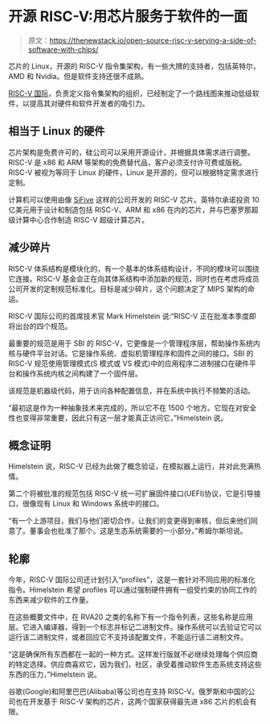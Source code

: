 # 开源 RISC-V:用芯片服务于软件的一面

> 原文：<https://thenewstack.io/open-source-risc-v-serving-a-side-of-software-with-chips/>

芯片的 Linux，开源的 RISC-V 指令集架构，有一些大牌的支持者，包括英特尔，AMD 和 Nvidia。但是软件支持还很不成熟。

[RISC-V 国际](https://riscv.org/)，负责定义指令集架构的组织，已经制定了一个路线图来推动低级软件，以提高其对硬件和软件开发者的吸引力。

## 相当于 Linux 的硬件

芯片架构是免费许可的，硅公司可以采用开源设计，并根据具体需求进行调整。RISC-V 是 x86 和 ARM 等架构的免费替代品，客户必须支付许可费或版税。RISC-V 被视为等同于 Linux 的硬件，Linux 是开源的，但可以根据特定需求进行定制。

计算机可以使用由像 [SiFive](https://www.sifive.com/) 这样的公司开发的 RISC-V 芯片。英特尔承诺投资 10 亿美元用于设计和制造包括 RISC-V、ARM 和 x86 在内的芯片，并与巴塞罗那超级计算中心合作制造 RISC-V 超级计算芯片。

## 减少碎片

RISC-V 体系结构是模块化的，有一个基本的体系结构设计，不同的模块可以围绕它连接。RISC-V 基金会正在向其体系结构中添加新的规范，同时也在考虑将成员公司开发的定制规范标准化。目标是减少碎片，这个问题决定了 MIPS 架构的命运。

RISC-V 国际公司的首席技术官 Mark Himelstein 说:“RISC-V 正在批准本季度即将出台的四个规范。

最重要的规范是用于 SBI 的 RISC-V，它更像是一个管理程序层，帮助操作系统内核与硬件平台对话。它是操作系统、虚拟机管理程序和固件之间的接口。SBI 的 RISC-V 规范使用管理模式(S 模式或 VS 模式)中的应用程序二进制接口在硬件平台和操作系统内核之间构建了一个固件层。

该规范是机器级代码，用于访问各种配置信息，并在系统中执行不频繁的活动。

“最初这是作为一种抽象技术来完成的，所以它不在 1500 个地方。它现在对安全性也变得非常重要，因此只有这一层才能真正访问它，”Himelstein 说。

## 概念证明

Himelstein 说，RISC-V 已经为此做了概念验证，在模拟器上运行，并对此充满热情。

第二个将被批准的规范包括 RISC-V 统一可扩展固件接口(UEFI)协议，它是引导接口，很像现有 Linux 和 Windows 系统中的接口。

“有一个上游项目，我们与他们密切合作，让我们的变更得到审核，但后来他们同意了。董事会也批准了那个。这是生态系统需要的一小部分，”希姆尔斯坦说。

## 轮廓

今年，RISC-V 国际公司还计划引入“profiles”，这是一套针对不同应用的标准化指令。Himelstein 希望 profiles 可以通过强制硬件拥有一组受约束的协同工作的东西来减少软件的工作量。

在这些概要文件中，在 RVA20 之类的名称下有一个指令列表，这些名称是应用层。它进入编译器，得到一个标志并标记二进制文件。操作系统可以去验证它可以运行该二进制文件，或者回应它不支持该配置文件，不能运行该二进制文件。

“这是确保所有东西都在一起的一种方式。这样发行版就不必继续处理每个供应商的特定选择。供应商喜欢它，因为我们，社区，承受着推动软件生态系统支持这些东西的压力，”Himelstein 说。

谷歌(Google)和阿里巴巴(Alibaba)等公司也在支持 RISC-V。俄罗斯和中国的公司也在开发基于 RISC-V 架构的芯片，这两个国家获得最先进 x86 芯片的机会有限。

<svg xmlns:xlink="http://www.w3.org/1999/xlink" viewBox="0 0 68 31" version="1.1"><title>Group</title> <desc>Created with Sketch.</desc></svg>